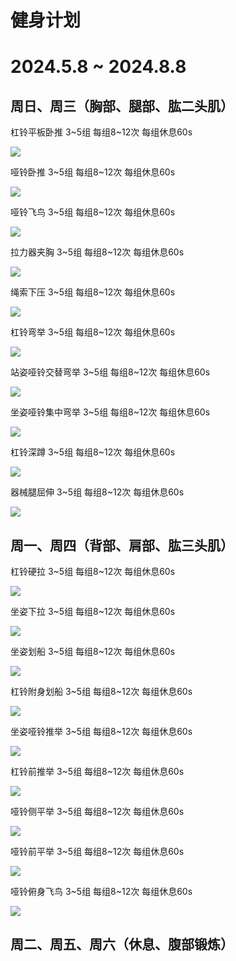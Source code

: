 # 健身计划

# 2024.5.8 ~ 2024.8.8

## 周日、周三（胸部、腿部、肱二头肌）

杠铃平板卧推 3~5组 每组8~12次 每组休息60s

![](https://pic4.zhimg.com/v2-bf1ec7a14bde88205a7a3e17a109a247_b.jpg)

哑铃卧推 3~5组 每组8~12次 每组休息60s

![](https://pic4.zhimg.com/v2-e4631aaced7b303f0ae4bf0bfa4e43e3_b.jpg)

哑铃飞鸟 3~5组 每组8~12次 每组休息60s

![](https://pic1.zhimg.com/v2-fb7c953f3a136e599c5296d69e1425f0_b.jpg)

拉力器夹胸 3~5组 每组8~12次 每组休息60s

![](https://pic1.zhimg.com/v2-41189ed0d6b55b2e854c469dca55dab8_b.jpg)

绳索下压 3~5组 每组8~12次 每组休息60s

![](https://pic3.zhimg.com/v2-7792afcee9f80ce9e820bdfdf6cdb10a_b.jpg)

杠铃弯举  3~5组 每组8~12次 每组休息60s

![](https://pic2.zhimg.com/v2-ea605314e777673496785fcfeb4f4a49_b.jpg)

站姿哑铃交替弯举 3~5组 每组8~12次 每组休息60s

![](https://pic3.zhimg.com/v2-7758785191dc341705e47458087117ba_b.jpg)

坐姿哑铃集中弯举 3~5组 每组8~12次 每组休息60s

![](https://pic1.zhimg.com/v2-cd09dea9f718b8091db380b8fc943dbc_b.jpg)

杠铃深蹲 3~5组 每组8~12次 每组休息60s

![](https://pic2.zhimg.com/v2-e2f9cdf19817008a09ad8f37077e7c79_b.jpg)

器械腿屈伸 3~5组 每组8~12次 每组休息60s

![](https://pic2.zhimg.com/v2-2d3f360a7a02cff07977d5840547a765_b.jpg)

## 周一、周四（背部、肩部、肱三头肌）

杠铃硬拉 3~5组 每组8~12次 每组休息60s

![](https://pic1.zhimg.com/v2-277664ade0a825bd75450f11e22eb164_b.jpg)

坐姿下拉 3~5组 每组8~12次 每组休息60s

![](https://pic3.zhimg.com/v2-071944ec8b942f90198e37588156d782_b.jpg)

坐姿划船 3~5组 每组8~12次 每组休息60s

![](https://pic3.zhimg.com/v2-a17f3632ffabe6123904e5e401676952_b.jpg)

杠铃附身划船 3~5组 每组8~12次 每组休息60s

![](https://pic1.zhimg.com/v2-67178be2be033992cca8fa9125b8c5e0_b.jpg)

坐姿哑铃推举 3~5组 每组8~12次 每组休息60s

![](https://pic3.zhimg.com/v2-b9aa285cf62861511bf72f86c1ef872e_b.jpg)

杠铃前推举 3~5组 每组8~12次 每组休息60s

![](https://pic2.zhimg.com/v2-5315af7eafa10f0f60485a2845ffd775_b.jpg)

哑铃侧平举 3~5组 每组8~12次 每组休息60s

![](https://pic1.zhimg.com/v2-f953ef615bedd75a576d1674dcc11c20_b.jpg)

哑铃前平举 3~5组 每组8~12次 每组休息60s

![](https://pic1.zhimg.com/v2-78ae41c7edd85b8e91945dd7f86a8628_b.jpg)

哑铃俯身飞鸟 3~5组 每组8~12次 每组休息60s

![](https://pic4.zhimg.com/v2-d2f5464189c03ce4cd2498d692dedb3b_b.jpg)



## 周二、周五、周六（休息、腹部锻炼）




